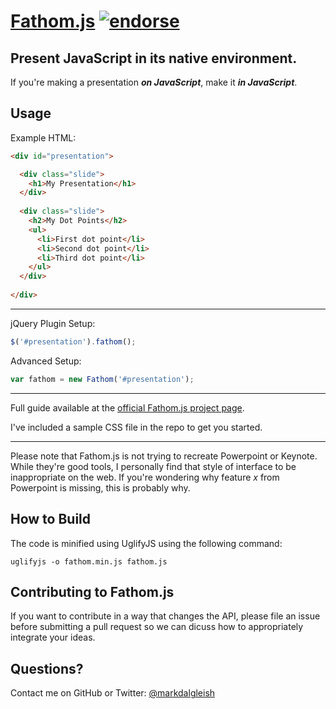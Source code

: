 # [Fathom.js](http://markdalgleish.com/projects/fathom) [![endorse](http://api.coderwall.com/markdalgleish/endorsecount.png)](http://coderwall.com/markdalgleish)
## Present JavaScript in its native environment.

If you're making a presentation ***on JavaScript***, make it ***in JavaScript***.

## Usage

Example HTML:

``` html
<div id="presentation">

  <div class="slide">
    <h1>My Presentation</h1>
  </div>
  
  <div class="slide">
    <h2>My Dot Points</h2>
    <ul>
      <li>First dot point</li>
      <li>Second dot point</li>
      <li>Third dot point</li>
    </ul>
  </div>
  
</div>
```

---

jQuery Plugin Setup:
``` js
$('#presentation').fathom();
```

Advanced Setup:
``` js
var fathom = new Fathom('#presentation');
```

---

Full guide available at the [official Fathom.js project page](http://markdalgleish.com/projects/fathom).

I've included a sample CSS file in the repo to get you started.

---

Please note that Fathom.js is not trying to recreate Powerpoint or Keynote. While they're good tools, I personally find that style of interface to be inappropriate on the web. If you're wondering why feature *x* from Powerpoint is missing, this is probably why.

## How to Build

The code is minified using UglifyJS using the following command:

`uglifyjs -o fathom.min.js fathom.js`

## Contributing to Fathom.js

If you want to contribute in a way that changes the API, please file an issue before submitting a pull request so we can dicuss how to appropriately integrate your ideas.

## Questions?

Contact me on GitHub or Twitter: [@markdalgleish](http://twitter.com/markdalgleish)